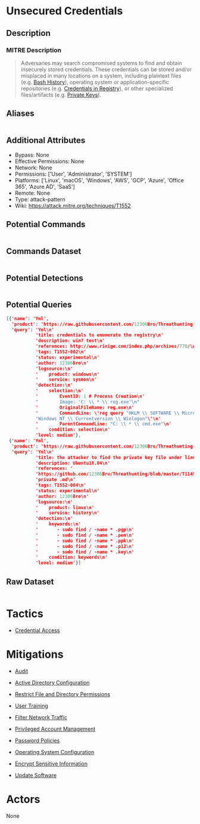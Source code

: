 
# Unsecured Credentials

## Description

### MITRE Description

> Adversaries may search compromised systems to find and obtain insecurely stored credentials. These credentials can be stored and/or misplaced in many locations on a system, including plaintext files (e.g. [Bash History](https://attack.mitre.org/techniques/T1552/003)), operating system or application-specific repositories (e.g. [Credentials in Registry](https://attack.mitre.org/techniques/T1552/002)), or other specialized files/artifacts (e.g. [Private Keys](https://attack.mitre.org/techniques/T1552/004)).

## Aliases

```

```

## Additional Attributes

* Bypass: None
* Effective Permissions: None
* Network: None
* Permissions: ['User', 'Administrator', 'SYSTEM']
* Platforms: ['Linux', 'macOS', 'Windows', 'AWS', 'GCP', 'Azure', 'Office 365', 'Azure AD', 'SaaS']
* Remote: None
* Type: attack-pattern
* Wiki: https://attack.mitre.org/techniques/T1552

## Potential Commands

```

```

## Commands Dataset

```

```

## Potential Detections

```json

```

## Potential Queries

```json
[{'name': 'Yml',
  'product': 'https://raw.githubusercontent.com/12306Bro/Threathunting-book/master/{}',
  'query': 'Yml\n'
           'title: credentials to enumerate the registry\n'
           'description: win7 test\n'
           'references: http://www.rinige.com/index.php/archives/770/\n'
           'tags: T1552-002\n'
           'status: experimental\n'
           'author: 12306Bro\n'
           'logsource:\n'
           '    product: windows\n'
           '    service: sysmon\n'
           'detection:\n'
           '    selection:\n'
           '        EventID: 1 # Process Creation\n'
           "        Image: 'C: \\ * \\ reg.exe'\n"
           '        OriginalFileName: reg.exe\n'
           '        CommandLine: \'reg query "HKLM \\ SOFTWARE \\ Microsoft \\ '
           'Windows NT \\ Currentversion \\ Winlogon"\'\n'
           '        ParentCommandLine: "C: \\ * \\ cmd.exe"\n'
           '    condition: selection\n'
           'level: medium'},
 {'name': 'Yml',
  'product': 'https://raw.githubusercontent.com/12306Bro/Threathunting-book/master/{}',
  'query': 'Yml\n'
           'title: the attacker to find the private key file under linux\n'
           'description: Ubuntu18.04\n'
           'references: '
           'https://github.com/12306Bro/Threathunting/blob/master/T1145-linux- '
           'private .md\n'
           'tags: T1552-004\n'
           'status: experimental\n'
           'author: 12306Bro\n'
           'logsource:\n'
           '    product: linux\n'
           '    service: history\n'
           'detection:\n'
           '    keywords:\n'
           '       - sudo find / -name * .pgp\n'
           '       - sudo find / -name * .pem\n'
           '       - sudo find / -name * .ppk\n'
           '       - sudo find / -name * .p12\n'
           '       - sudo find / -name * .key\n'
           '    condition: keywords\n'
           'level: medium'}]
```

## Raw Dataset

```json

```

# Tactics


* [Credential Access](../tactics/Credential-Access.md)


# Mitigations


* [Audit](../mitigations/Audit.md)

* [Active Directory Configuration](../mitigations/Active-Directory-Configuration.md)
    
* [Restrict File and Directory Permissions](../mitigations/Restrict-File-and-Directory-Permissions.md)
    
* [User Training](../mitigations/User-Training.md)
    
* [Filter Network Traffic](../mitigations/Filter-Network-Traffic.md)
    
* [Privileged Account Management](../mitigations/Privileged-Account-Management.md)
    
* [Password Policies](../mitigations/Password-Policies.md)
    
* [Operating System Configuration](../mitigations/Operating-System-Configuration.md)
    
* [Encrypt Sensitive Information](../mitigations/Encrypt-Sensitive-Information.md)
    
* [Update Software](../mitigations/Update-Software.md)
    

# Actors

None
